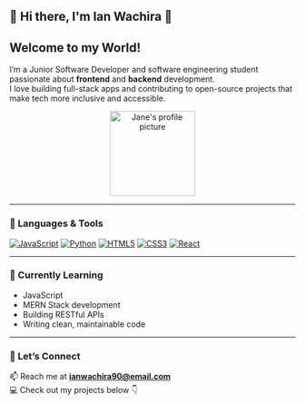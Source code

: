 ## 👋 Hi there, I'm Ian Wachira 👋
##   Welcome to my World!
 
I’m a Junior Software Developer and software engineering student passionate about **frontend** and **backend** development.  
I love building full-stack apps and contributing to open-source projects that make tech more inclusive and accessible.



<P align="center"><img src="https://avatars.githubusercontent.com/IanWachcode" width="150" alt="Jane's profile picture" align="center" /></P>


---

### 🧠 Languages & Tools
[![JavaScript](https://img.shields.io/badge/JavaScript-F7DF1E?logo=javascript&logoColor=000&style=for-the-badge)](https://developer.mozilla.org/en-US/docs/Web/JavaScript)
[![Python](https://img.shields.io/badge/Python-3776AB?logo=python&logoColor=fff&style=for-the-badge)](https://www.python.org/)
[![HTML5](https://img.shields.io/badge/HTML5-E34F26?logo=html5&logoColor=fff&style=for-the-badge)](https://developer.mozilla.org/en-US/docs/Web/HTML)
[![CSS3](https://img.shields.io/badge/CSS3-1572B6?logo=css3&logoColor=fff&style=for-the-badge)](https://developer.mozilla.org/en-US/docs/Web/CSS)
[![React](https://img.shields.io/badge/React-20232A?logo=react&logoColor=61DAFB&style=for-the-badge)](https://react.dev/)

---

### 🌱 Currently Learning
- JavaScript
- MERN Stack development  
- Building RESTful APIs  
- Writing clean, maintainable code  

---

### 💬 Let’s Connect
📫 Reach me at **ianwachira90@email.com**  
💻 Check out my projects below 👇
